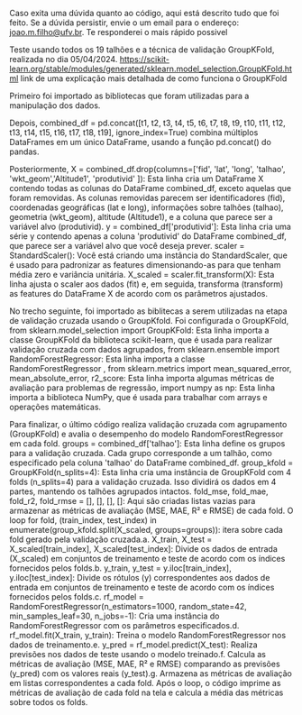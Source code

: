 Caso exita uma dúvida quanto ao código, aqui está descrito tudo que foi feito. Se a dúvida persistir, envie o um email para o endereço: joao.m.filho@ufv.br. Te responderei o mais rápido possivel

Teste usando todos os 19 talhões e a técnica de validação GroupKFold, realizada no dia 05/04/2024. https://scikit-learn.org/stable/modules/generated/sklearn.model_selection.GroupKFold.html link de uma explicação mais detalhada de como funciona o GroupKFold

Primeiro foi importado as bibliotecas que foram utilizadas para a manipulação dos dados.

Depois, combined_df = pd.concat([t1, t2, t3, t4, t5, t6, t7, t8, t9, t10, t11, t12, t13, t14, t15, t16, t17, t18, t19], ignore_index=True)
combina múltiplos DataFrames em um único DataFrame, usando a função pd.concat() do pandas. 

Posteriormente, X = combined_df.drop(columns=['fid', 'lat', 'long', 'talhao', 'wkt_geom','Altitude1', 'produtivid' ]): Esta linha cria um DataFrame X contendo todas as colunas do DataFrame combined_df, exceto aquelas que foram removidas. As colunas removidas parecem ser identificadores (fid), coordenadas geográficas (lat e long), informações sobre talhões (talhao), geometria (wkt_geom), altitude (Altitude1), e a coluna que parece ser a variável alvo (produtivid).
y = combined_df['produtivid']: Esta linha cria uma série y contendo apenas a coluna 'produtivid' do DataFrame combined_df, que parece ser a variável alvo que você deseja prever.
scaler = StandardScaler(): Você está criando uma instância do StandardScaler, que é usado para padronizar as features dimensionando-as para que tenham média zero e variância unitária.
X_scaled = scaler.fit_transform(X): Esta linha ajusta o scaler aos dados (fit) e, em seguida, transforma (transform) as features do DataFrame X de acordo com os parâmetros ajustados.

No trecho seguinte, foi importado as biblitecas a serem utilizadas na etapa de validação cruzada usando o GroupKfold.
Foi configurada o GroupKFold, from sklearn.model_selection import GroupKFold: Esta linha importa a classe GroupKFold da biblioteca scikit-learn, que é usada para realizar validação cruzada com dados agrupados, from sklearn.ensemble import RandomForestRegressor: Esta linha importa a classe RandomForestRegressor , from sklearn.metrics import mean_squared_error, mean_absolute_error, r2_score: Esta linha importa algumas métricas de avaliação para problemas de regressão, import numpy as np: Esta linha importa a biblioteca NumPy, que é usada para trabalhar com arrays e operações matemáticas.

Para finalizar, o último código realiza validação cruzada com agrupamento (GroupKFold) e avalia o desempenho do modelo RandomForestRegressor em cada fold.
groups = combined_df['talhao']: Esta linha define os grupos para a validação cruzada. Cada grupo corresponde a um talhão, como especificado pela coluna 'talhao' do DataFrame combined_df.
group_kfold = GroupKFold(n_splits=4): Esta linha cria uma instância de GroupKFold com 4 folds (n_splits=4) para a validação cruzada. Isso dividirá os dados em 4 partes, mantendo os talhões agrupados intactos.
fold_mse, fold_mae, fold_r2, fold_rmse = [], [], [], []: Aqui são criadas listas vazias para armazenar as métricas de avaliação (MSE, MAE, R² e RMSE) de cada fold.
O loop for fold, (train_index, test_index) in enumerate(group_kfold.split(X_scaled, groups=groups)): itera sobre cada fold gerado pela validação cruzada.a. X_train, X_test = X_scaled[train_index], X_scaled[test_index]: Divide os dados de entrada (X_scaled) em conjuntos de treinamento e teste de acordo com os índices fornecidos pelos folds.b. y_train, y_test = y.iloc[train_index], y.iloc[test_index]: Divide os rótulos (y) correspondentes aos dados de entrada em conjuntos de treinamento e teste de acordo com os índices fornecidos pelos folds.c. rf_model = RandomForestRegressor(n_estimators=1000, random_state=42, min_samples_leaf=30, n_jobs=-1): Cria uma instância do RandomForestRegressor com os parâmetros especificados.d. rf_model.fit(X_train, y_train): Treina o modelo RandomForestRegressor nos dados de treinamento.e. y_pred = rf_model.predict(X_test): Realiza previsões nos dados de teste usando o modelo treinado.f. Calcula as métricas de avaliação (MSE, MAE, R² e RMSE) comparando as previsões (y_pred) com os valores reais (y_test).g. Armazena as métricas de avaliação em listas correspondentes a cada fold.
Após o loop, o código imprime as métricas de avaliação de cada fold na tela e calcula a média das métricas sobre todos os folds.
